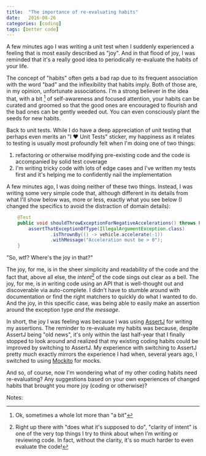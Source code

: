 ```yaml
---
title:  "The importance of re-evaluating habits"
date:   2016-08-26
categories: [coding]
tags: [better code]
---
```

A few minutes ago I was writing a unit test when I suddenly experienced a feeling that is most easily described as "joy".  And in that flood of joy, I was reminded that it's a really good idea to periodically re-evaluate the habits of your life.

The concept of "habits" often gets a bad rap due to its frequent association with the word "bad" and the inflexibility that habits imply.  Both of those are, in my opinion, unfortunate associations.  I'm a strong believer in the idea that, with a bit [^1] of self-awareness and focused attention, your habits can be curated and groomed so that the good ones are encouraged to flourish and the bad ones can be gently weeded out.  You can even consciously plant the seeds for new habits.

Back to unit tests.  While I do have a deep appreciation of unit testing that perhaps even merits an "I ♥ Unit Tests" sticker, my happiness as it relates to testing is usually most profoundly felt when I'm doing one of two things:

1. refactoring or otherwise modifying pre-existing code and the code is accompanied by solid test coverage
2. I'm writing tricky code with lots of edge cases and I've written my tests first and it's helping me to confidently nail the implementation

A few minutes ago, I was doing neither of these two things.  Instead, I was writing some very simple code that, although different in its details from what I'll show below was, more or less, exactly what you see below (I changed the specifics to avoid the distraction of domain details):

```java
    @Test
    public void shouldThrowExceptionForNegativeAccelerations() throws Exception {
        assertThatExceptionOfType(IllegalArgumentException.class)
                .isThrownBy(() -> vehicle.accelerate(-1))
                .withMessage("Acceleration must be > 0");
    }
```

"So, wtf?  Where's the joy in that?"

The joy, for me, is in the sheer simplicity and readability of the code and the fact that, above all else, the *intent*[^2] of the code sings out clear as a bell.  The joy, for me, is in writing code using an API that is well-thought out and discoverable via auto-complete.  I didn't have to stumble around with documentation or find the right matchers to quickly do what I wanted to do.  And the joy, in this specific case, was being able to easily make an assertion around the exception type *and the message*.

In short, the joy I was feeling was because I was using [AssertJ](http://joel-costigliola.github.io/assertj/) for writing my assertions.  The reminder to re-evaluate my habits was because, despite AssertJ being "old news", it's only within the last half-year that I finally stopped to look around and realized that my existing coding habits could be improved by switching to AssertJ.  My experience with switching to AssertJ pretty much exactly mirrors the experience I had when, several years ago, I switched to using [Mockito](http://mockito.org/) for mocks.

And so, of course, now I'm wondering what of my other coding habits need re-evaluating?  Any suggestions based on your own experiences of changed habits that brought you more joy (coding or otherwise)?

Notes:

[^1]: Ok, sometimes a whole lot more than "a bit"
[^2]: Right up there with "does what it's supposed to do", "clarity of intent" is one of the very top things I try to think about when I’m writing or reviewing code.  In fact, without the clarity, it's so much harder to even evaluate the code!
